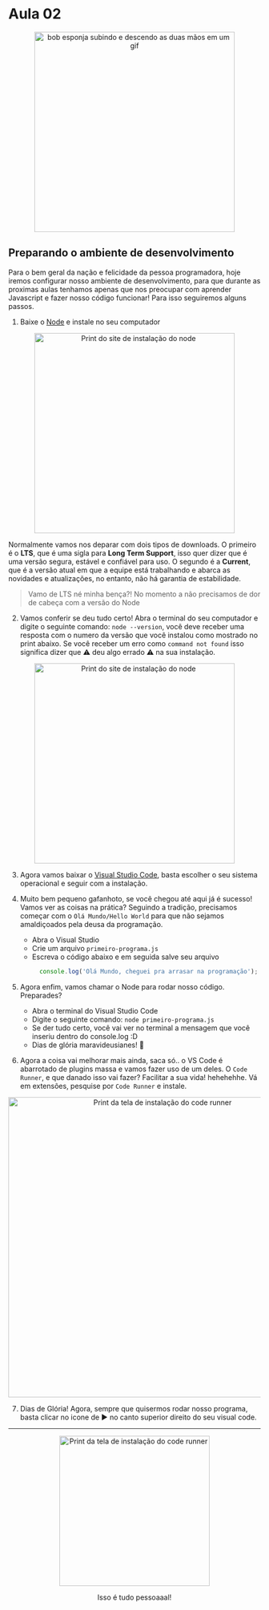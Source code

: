 # Aula 02

<p align="center">
  <img alt="bob esponja subindo e descendo as duas mãos em um gif" src="https://i.pinimg.com/originals/dd/e9/f4/dde9f4828f960227fab41096b82fba1d.gif" width=400 />
</p>

## Preparando o ambiente de desenvolvimento

Para o bem geral da nação e felicidade da pessoa programadora, hoje iremos configurar nosso ambiente de desenvolvimento, para que durante as proximas aulas tenhamos apenas que nos preocupar com aprender Javascript e fazer nosso código funcionar! Para isso seguiremos alguns passos.

1. Baixe o [Node](https://nodejs.org/en/) e instale no seu computador
  <p align="center">
    <img alt="Print do site de instalação do node" src="https://user-images.githubusercontent.com/7760933/216825981-a27d4a76-f5a2-4da5-bdfd-6946f7fae20b.png" width=400 />
  </p>
  
  Normalmente vamos nos deparar com dois tipos de downloads. O primeiro é o __LTS__, que é uma sigla para __Long Term Support__, isso quer dizer que é uma versão segura, estável e confiável para uso. O segundo é a __Current__, que é a versão atual em que a equipe está trabalhando e abarca as novidades e atualizações, no entanto, não há garantia de estabilidade.

> Vamo de LTS né minha bença?! No momento a não precisamos de dor de cabeça com a versão do Node

  
2. Vamos conferir se deu tudo certo! Abra o terminal do seu computador e digite o seguinte comando: `node --version`, você deve receber uma resposta com o numero da versão que você instalou como mostrado no print abaixo. Se você receber um erro como `command not found` isso significa dizer que ⚠️ deu algo errado ⚠️ na sua instalação.

  <p align="center">
    <img alt="Print do site de instalação do node" src="https://user-images.githubusercontent.com/7760933/216827338-3364a1a9-c92a-4ce6-b88f-1a806175f912.png" width=400 />
  </p>


3. Agora vamos baixar o [Visual Studio Code](https://code.visualstudio.com/download), basta escolher o seu sistema operacional e seguir com a instalação.


4. Muito bem pequeno gafanhoto, se você chegou até aqui já é sucesso! Vamos ver as coisas na prática? Seguindo a tradição, precisamos começar com o `Olá Mundo/Hello World` para que não sejamos amaldiçoados pela deusa da programação. 
    - Abra o Visual Studio 
    - Crie um arquivo `primeiro-programa.js`
    - Escreva o código abaixo e em seguida salve seu arquivo 
      ```javascript
        console.log('Olá Mundo, cheguei pra arrasar na programação');
      ```

5. Agora enfim, vamos chamar o Node para rodar nosso código. Preparades?
    - Abra o terminal do Visual Studio Code
    - Digite o seguinte comando: `node primeiro-programa.js`
    - Se der tudo certo, você vai ver no terminal a mensagem que você inseriu dentro do console.log :D
    - Dias de glória maravideusianes! 🎉
    
6. Agora a coisa vai melhorar mais ainda, saca só.. o VS Code é abarrotado de plugins massa e vamos fazer uso de um deles. O `Code Runner`, e que danado isso vai fazer? Facilitar a sua vida! hehehehhe. Vá em extensões, pesquise por `Code Runner` e instale. 

  <p align="center">
    <img alt="Print da tela de instalação do code runner" src="https://user-images.githubusercontent.com/7760933/216828456-9eebad67-3388-4543-bea4-4fa4bf0bd04f.png" width=600 />
  </p>

7. Dias de Glória! Agora, sempre que quisermos rodar nosso programa, basta clicar no icone de ▶️ no canto superior direito do seu visual code.

---

 <p align="center">
    <img alt="Print da tela de instalação do code runner" src="https://media.tenor.com/mdOPy_Efn9cAAAAC/spongebob-bye-bye.gif" width=300 />
  </p>
 <p align="center">Isso é tudo pessoaaal!</p>
  

